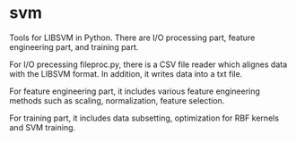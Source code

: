 svm
===

Tools for LIBSVM in Python.
There are I/O processing part, feature engineering part, and training part.

For I/O precessing fileproc.py, there is a CSV file reader which alignes data with the LIBSVM format. In addition, it writes data into a txt file.

For feature engineering part, it includes various feature engineering methods such as scaling, normalization, feature selection.

For training part, it includes data subsetting, optimization for RBF kernels and SVM training.
